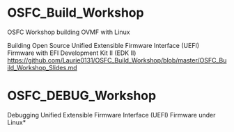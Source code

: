 <!--- @file
  Readme.md for OSFC Build Workshop

  Copyright (c) 2018, Intel Corporation. All rights reserved.<BR>

  Redistribution and use in source (original document form) and 'compiled'
  forms (converted to PDF, epub, HTML and other formats) with or without
  modification, are permitted provided that the following conditions are met:

  1) Redistributions of source code (original document form) must retain the
     above copyright notice, this list of conditions and the following
     disclaimer as the first lines of this file unmodified.

  2) Redistributions in compiled form (transformed to other DTDs, converted to
     PDF, epub, HTML and other formats) must reproduce the above copyright
     notice, this list of conditions and the following disclaimer in the
     documentation and/or other materials provided with the distribution.

  THIS DOCUMENTATION IS PROVIDED BY TIANOCORE PROJECT "AS IS" AND ANY EXPRESS OR
  IMPLIED WARRANTIES, INCLUDING, BUT NOT LIMITED TO, THE IMPLIED WARRANTIES OF
  MERCHANTABILITY AND FITNESS FOR A PARTICULAR PURPOSE ARE DISCLAIMED. IN NO
  EVENT SHALL TIANOCORE PROJECT  BE LIABLE FOR ANY DIRECT, INDIRECT, INCIDENTAL,
  SPECIAL, EXEMPLARY, OR CONSEQUENTIAL DAMAGES (INCLUDING, BUT NOT LIMITED TO,
  PROCUREMENT OF SUBSTITUTE GOODS OR SERVICES; LOSS OF USE, DATA, OR PROFITS;
  OR BUSINESS INTERRUPTION) HOWEVER CAUSED AND ON ANY THEORY OF LIABILITY,
  WHETHER IN CONTRACT, STRICT LIABILITY, OR TORT (INCLUDING NEGLIGENCE OR
  OTHERWISE) ARISING IN ANY WAY OUT OF THE USE OF THIS DOCUMENTATION, EVEN IF
  ADVISED OF THE POSSIBILITY OF SUCH DAMAGE.

  To see the Slides goto https://gitpitch.com/Laurie0131/OSFC_Build_Workshop/master#/

-->


# OSFC_Build_Workshop
OSFC Workshop building OVMF with Linux

 Building Open Source Unified Extensible Firmware Interface (UEFI) Firmware with EFI Development Kit II (EDK II)
   https://github.com/Laurie0131/OSFC_Build_Workshop/blob/master/OSFC_Build_Workshop_Slides.md 
   
# OSFC_DEBUG_Workshop
  Debugging Unified Extensible Firmware Interface (UEFI) Firmware under Linux*
  
   
 

